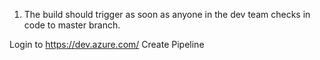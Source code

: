 



1. The build should trigger as soon as anyone in the dev team checks in code to master branch.

Login to https://dev.azure.com/ 
Create Pipeline 


